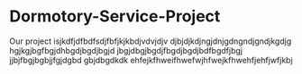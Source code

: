 # Dormotory-Service-Project
Our project isjkdfjdfbdfsdjfbfjkjkbdjvdvjdjv  djbjdjkdjngjdnjgdngndjgndjkgdjg hgjkgjbgfbgjdhbgdjbgdjbgjd jbgjdbgjbgdjfbgdjbgdjbdfbgdfjbgj jjbjfbgjbgbjjfgjdgbd gbjdbgdkdk ehfejkfhweifhwefwjhfwejkfhwehfjehfjwfjkbj
